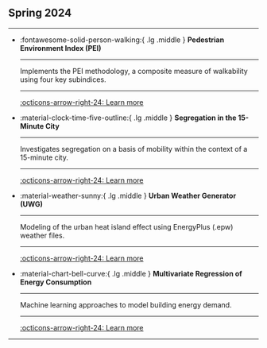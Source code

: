 
## Spring 2024

---

<div class="grid cards" markdown>


-   :fontawesome-solid-person-walking:{ .lg .middle } __Pedestrian Environment Index (PEI)__

    ---

    Implements the PEI methodology, a composite measure of walkability using four key subindices.
	
	---

    [:octicons-arrow-right-24: Learn more](/24sp-mobility-1/)

-   :material-clock-time-five-outline:{ .lg .middle } __Segregation in the 15-Minute City__

    ---

    Investigates segregation on a basis of mobility within the context of a 15-minute city.
	
	---

    [:octicons-arrow-right-24: Learn more](/24sp-mobility-2/)



-   :material-weather-sunny:{ .lg .middle } __Urban Weather Generator (UWG)__

    ---

    Modeling of the urban heat island effect using EnergyPlus (.epw) weather files.
	
	---

    [:octicons-arrow-right-24: Learn more](/24sp-microclimate/)



-   :material-chart-bell-curve:{ .lg .middle } __Multivariate Regression of Energy Consumption__

    ---

    Machine learning approaches to model building energy demand.
	
	---

    [:octicons-arrow-right-24: Learn more](/24sp-energyinbuildings/)



</div>

---
